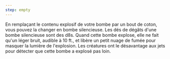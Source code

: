```yaml
---
step: empty
---
```

En remplaçant le contenu explosif de votre bombe par un bout de coton, vous pouvez la changer en bombe silencieuse. Les dés de dégâts d'une bombe silencieuse sont des d8s. Quand cette bombe explose, elle ne fait qu'un léger bruit, audible à 10 ft., et libère un petit nuage de fumée pour masquer la lumière de l'explosion. Les créatures ont le désavantage aux jets pour détecter que cette bombe a explosé pas loin.